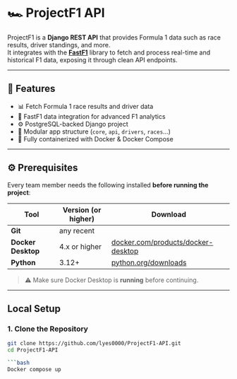 # 🏎️ ProjectF1 API

ProjectF1 is a **Django REST API** that provides Formula 1 data such as race results, driver standings, and more.  
It integrates with the **[FastF1](https://github.com/theOehrly/Fast-F1)** library to fetch and process real-time and historical F1 data, exposing it through clean API endpoints.

---

## 🚀 Features

- 📊 Fetch Formula 1 race results and driver data  
- 🧠 FastF1 data integration for advanced F1 analytics  
- ⚙️ PostgreSQL-backed Django project  
- 🧩 Modular app structure (`core`, `api`, `drivers`, `races`...)  
- 🐳 Fully containerized with Docker & Docker Compose  

---

## ⚙️ Prerequisites

Every team member needs the following installed **before running the project**:

| Tool | Version (or higher) | Download |
|------|---------------------|-----------|
| **Git** | any recent |
| **Docker Desktop** | 4.x or higher | [docker.com/products/docker-desktop](https://www.docker.com/products/docker-desktop/) |
| **Python** | 3.12+ | [python.org/downloads](https://www.python.org/downloads/) |

> ⚠️ Make sure Docker Desktop is **running** before continuing.  

---

## Local Setup

### 1. Clone the Repository

```bash
git clone https://github.com/lyes0000/ProjectF1-API.git
cd ProjectF1-API

```bash
Docker compose up